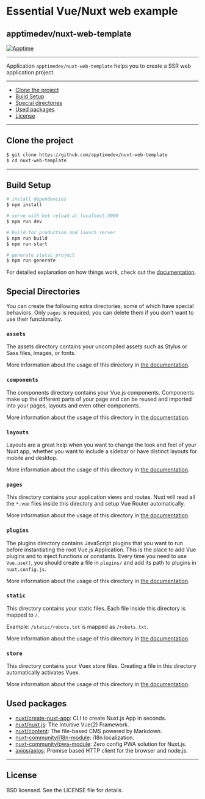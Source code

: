 # Essential Vue/Nuxt web example
## apptimedev/nuxt-web-template

[![Apptime](https://apptime.dev/icons/icon-128x128.png)](https://apptime.dev)

---

Application `apptimedev/nuxt-web-template` helps you to create a SSR web application project.

---

* [Clone the project](#clone-the-project)
* [Build Setup](#build-setup)
* [Special directories](#special-directories)
* [Used packages](#used-packages)
* [License](#license)

---

## Clone the project

```sh
$ git clone https://github.com/apptimedev/nuxt-web-template
$ cd nuxt-web-template
```

---

## Build Setup

```bash
# install dependencies
$ npm install

# serve with hot reload at localhost:3000
$ npm run dev

# build for production and launch server
$ npm run build
$ npm run start

# generate static project
$ npm run generate
```

For detailed explanation on how things work, check out the [documentation](https://nuxtjs.org).

## Special Directories

You can create the following extra directories, some of which have special behaviors. Only `pages` is required; you can delete them if you don't want to use their functionality.

### `assets`

The assets directory contains your uncompiled assets such as Stylus or Sass files, images, or fonts.

More information about the usage of this directory in [the documentation](https://nuxtjs.org/docs/2.x/directory-structure/assets).

### `components`

The components directory contains your Vue.js components. Components make up the different parts of your page and can be reused and imported into your pages, layouts and even other components.

More information about the usage of this directory in [the documentation](https://nuxtjs.org/docs/2.x/directory-structure/components).

### `layouts`

Layouts are a great help when you want to change the look and feel of your Nuxt app, whether you want to include a sidebar or have distinct layouts for mobile and desktop.

More information about the usage of this directory in [the documentation](https://nuxtjs.org/docs/2.x/directory-structure/layouts).

### `pages`

This directory contains your application views and routes. Nuxt will read all the `*.vue` files inside this directory and setup Vue Router automatically.

More information about the usage of this directory in [the documentation](https://nuxtjs.org/docs/2.x/get-started/routing).

### `plugins`

The plugins directory contains JavaScript plugins that you want to run before instantiating the root Vue.js Application. This is the place to add Vue plugins and to inject functions or constants. Every time you need to use `Vue.use()`, you should create a file in `plugins/` and add its path to plugins in `nuxt.config.js`.

More information about the usage of this directory in [the documentation](https://nuxtjs.org/docs/2.x/directory-structure/plugins).

### `static`

This directory contains your static files. Each file inside this directory is mapped to `/`.

Example: `/static/robots.txt` is mapped as `/robots.txt`.

More information about the usage of this directory in [the documentation](https://nuxtjs.org/docs/2.x/directory-structure/static).

### `store`

This directory contains your Vuex store files. Creating a file in this directory automatically activates Vuex.

More information about the usage of this directory in [the documentation](https://nuxtjs.org/docs/2.x/directory-structure/store).

## Used packages

* [nuxt/create-nuxt-app](https://github.com/nuxt/create-nuxt-app): CLI to create Nuxt.js App in seconds.
* [nuxt/nuxt.js](https://https://github.com/nuxt/nuxt.js): The Intuitive Vue(2) Framework.
* [nuxt/content](https://https://github.com/nuxt/content): The file-based CMS powered by Markdown.
* [nuxt-community/i18n-module](https://https://github.com/nuxt-community/i18n-module): i18n localization.
* [nuxt-community/pwa-module](https://github.com/nuxt-community/pwa-module): Zero config PWA solution for Nuxt.js.
* [axios/axios](https://github.com/axios/axios): Promise based HTTP client for the browser and node.js.

---

## License

BSD licensed. See the LICENSE file for details.
